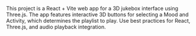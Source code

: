 <!-- Use this file to provide workspace-specific custom instructions to Copilot. For more details, visit https://code.visualstudio.com/docs/copilot/copilot-customization#_use-a-githubcopilotinstructionsmd-file -->

This project is a React + Vite web app for a 3D jukebox interface using Three.js. The app features interactive 3D buttons for selecting a Mood and Activity, which determines the playlist to play. Use best practices for React, Three.js, and audio playback integration.
